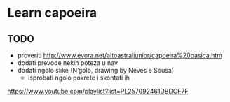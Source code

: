 # Learn capoeira

## TODO
- proveriti http://www.evora.net/altoastraljunior/capoeira%20basica.htm
- dodati prevode nekih poteza u nav
- dodati ngolo slike (N’golo, drawing by Neves e Sousa)
  - isprobati ngolo pokrete i skontati ih

https://www.youtube.com/playlist?list=PL257092461DBDCF7F